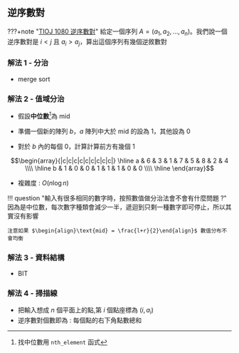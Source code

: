 ## 逆序數對

???+note "[TIOJ 1080 逆序數對](https://tioj.ck.tp.edu.tw/problems/1080)"
	給定一個序列 $A=(a_1, a_2, \ldots, a_n)$。我們說一個逆序數對是 $i < j$ 且 $a_i > a_j$，算出這個序列有幾個逆敘數對

### 解法 1 - 分治

- merge sort

### 解法 2 - 值域分治

- 假設**中位數**[^1]為 $\text{mid}$

- 準備一個新的陣列 $b$，$a$ 陣列中大於 $\text{mid}$ 的設為 $1$，其他設為 $0$

- 對於 $b$ 內的每個 $0$，計算計算前方有幾個 $1$

$$\begin{array}{|c|c|c|c|c|c|c|c|c|}
\hline
a & 6 & 3 & 1 & 7 & 5 & 8 & 2 & 4 \\\\ \hline
b & 1 & 0 & 0 & 1 & 1 & 1 & 0 & 0 \\\\ \hline
\end{array}$$

- 複雜度 : $O(n\log n)$ 

!!! question "輸入有很多相同的數字時，按照數值做分治法會不會有什麼問題 ?"
	因為是中位數，每次數字種類會減少一半，遞迴到只剩一種數字即可停止，所以其實沒有影響
	
	注意如果 $\begin{align}\text{mid} = \frac{l+r}{2}\end{align}$ 數值分布不會均衡

### 解法 3 - 資料結構
- BIT

### 解法 4 - 掃描線
- 把輸入想成 $n$ 個平面上的點,第 $i$ 個點座標為 $(i, a_i)$
- 逆序數對個數即為 : 每個點的右下角點數總和

[^1]: 找中位數用 `nth_element` 函式
